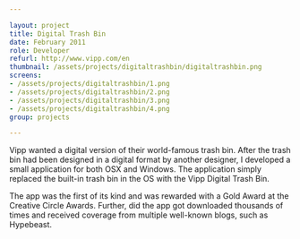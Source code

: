 ```yaml
---

layout: project
title: Digital Trash Bin
date: February 2011
role: Developer
refurl: http://www.vipp.com/en
thumbnail: /assets/projects/digitaltrashbin/digitaltrashbin.png
screens:
- /assets/projects/digitaltrashbin/1.png
- /assets/projects/digitaltrashbin/2.png
- /assets/projects/digitaltrashbin/3.png
- /assets/projects/digitaltrashbin/4.png
group: projects

---
```


Vipp wanted a digital version of their world-famous trash bin. After the trash bin had been designed in a digital format by another designer, I developed a small application for both OSX and Windows. The application simply replaced the built-in trash bin in the OS with the Vipp Digital Trash Bin.

The app was the first of its kind and was rewarded with a Gold Award at the Creative Circle Awards. Further, did the app got downloaded thousands of times and received coverage from multiple well-known blogs, such as Hypebeast.
